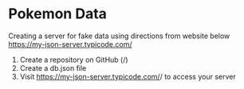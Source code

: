 # Pokemon Data

Creating a server for fake data using directions from website below
https://my-json-server.typicode.com/

1. Create a repository on GitHub (<your-username>/<your-repo>)
2. Create a db.json file
3. Visit https://my-json-server.typicode.com/<your-username>/<your-repo> to access your server
